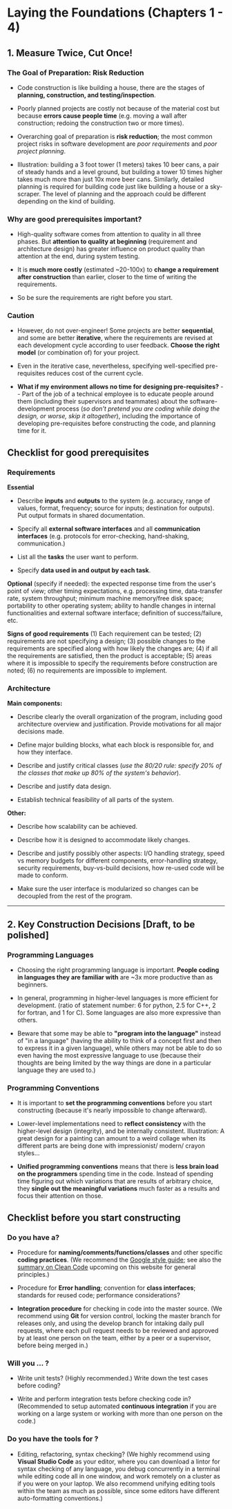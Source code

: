 # Laying the Foundations (Chapters 1 - 4)

## 1. Measure Twice, Cut Once!

### The Goal of Preparation: Risk Reduction

- Code construction is like building a house, there are the stages of **planning, construction, and testing/inspection**.

- Poorly planned projects are costly not because of the material cost but because **errors cause people time** (e.g. moving a wall after construction; redoing the construction two or more times).

- Overarching goal of preparation is **risk reduction**; the most common project risks in software development are _poor requirements_ and _poor project planning_.

- Illustration: building a 3 foot tower (1 meters) takes 10 beer cans, a pair of steady hands and a level ground, but building a tower 10 times higher takes much more than just 10x more beer cans. Similarly, detailed planning is required for building code just like building a house or a sky-scraper. The level of planning and the approach could be different depending on the kind of building.

### Why are good prerequisites important?

- High-quality software comes from attention to quality in all three phases. But **attention to quality at beginning** (requirement and architecture design) has greater influence on product quality than attention at the end, during system testing.

- It is **much more costly** (estimated ~20-100x) to **change a requirement after construction** than earlier, closer to the time of writing the requirements.

- So be sure the requirements are right before you start.

### Caution

- However, do not over-engineer! Some projects are better **sequential**, and some are better **iterative**, where the requirements are revised at each development cycle according to user feedback. **Choose the right model** (or combination of) for your project.

- Even in the iterative case, nevertheless, specifying well-specified pre-requisites reduces cost of the current cycle.

- **What if my environment allows no time for designing pre-requisites?** -- Part of the job of a technical employee is to educate people around them (including their supervisors and teammates) about the software-development process (_so don't pretend you are coding while doing the design, or worse, skip it altogether_), including the importance of developing pre-requisites before constructing the code, and planning time for it.

## Checklist for good prerequisites

### Requirements

**Essential**

- Describe **inputs** and **outputs** to the system (e.g. accuracy, range of values, format, frequency; source for inputs; destination for outputs). Put output formats in shared documentation.

- Specify all **external software interfaces** and all **communication interfaces** (e.g. protocols for error-checking, hand-shaking, communication.)

- List all the **tasks** the user want to perform.

- Specify **data used in and output by each task**.

**Optional** (specify if needed): the expected response time from the user's point of view; other timing expectations, e.g. processing time, data-transfer rate, system throughput; minimum machine memory/free disk space; portability to other operating system; ability to handle changes in internal functionalities and external software interface; definition of success/failure, etc.

**Signs of good requirements**
(1) Each requirement can be tested; (2) requirements are not specifying a design; (3) possible changes to the requirements are specified along with how likely the changes are; (4) if all the requirements are satisfied, then the product is acceptable; (5) areas where it is impossible to specify the requirements before construction are noted; (6) no requirements are impossible to implement.

### Architecture

**Main components:** <br />

- Describe clearly the overall organization of the program, including good architecture overview and justification. Provide motivations for all major decisions made.

- Define major building blocks, what each block is responsible for, and how they interface.

- Describe and justify critical classes (_use the 80/20 rule: specify 20% of the classes that make up 80% of the system's behavior_).

- Describe and justify data design.

- Establish technical feasibility of all parts of the system.

**Other:** <br />

- Describe how scalability can be achieved.

- Describe how it is designed to accommodate likely changes.

- Describe and justify possibly other aspects: I/O handling strategy, speed vs memory budgets for different components, error-handling strategy, security requirements, buy-vs-build decisions, how re-used code will be made to conform.

- Make sure the user interface is modularized so changes can be decoupled from the rest of the program.

---

## 2. Key Construction Decisions [Draft, to be polished]

### Programming Languages

- Choosing the right programming language is important. **People coding in languages they are familiar with** are ~3x more productive than as beginners.

- In general, programming in higher-level languages is more efficient for development. (ratio of statement number: 6 for python, 2.5 for C++, 2 for fortran, and 1 for C). Some languages are also more expressive than others.

- Beware that some may be able to **"program into the language"** instead of "in a language" (having the ability to think of a concept first and then to express it in a given language), while others may not be able to do so even having the most expressive language to use (because their thoughts are being limited by the way things are done in a particular language they are used to.)

### Programming Conventions

- It is important to **set the programming conventions** before you start constructing (because it's nearly impossible to change afterward).

- Lower-level implementations need to **reflect consistency** with the higher-level design (integrity), and be internally consistent. Illustration: A great design for a painting can amount to a weird collage when its different parts are being done with impressionist/ modern/ crayon styles...

- **Unified programming conventions** means that there is **less brain load on the programmers** spending time in the code. Instead of spending time figuring out which variations that are results of arbitrary choice, they **single out the meaningful variations** much faster as a results and focus their attention on those.

## Checklist before you start constructing

### Do you have a?

- Procedure for **naming/comments/functions/classes** and other specific **coding practices**. (We recommend the [Google style guide](https://google.github.io/styleguide/); see also the
  [summary on Clean Code](clean_code/overview.md) upcoming on this website for general principles.)

- Procedure for **Error handling**; convention for **class interfaces**; standards for reused code; performance considerations?

- **Integration procedure** for checking in code into the master source.
  (We recommend using **Git** for version control, locking the master branch for releases only, and using the develop branch for intaking daily pull requests, where each pull request needs to be reviewed and approved by at least one person on the team, either by a peer or a supervisor, before being merged in.)

### Will you ... ?

- Write unit tests? (Highly recommended.) Write down the test cases before coding?

- Write and perform integration tests before checking code in? (Recommended to setup automated **continuous integration** if you are working on a large system or working with more than one person on the code.)

### Do you have the tools for ?

- Editing, refactoring, syntax checking? (We highly recommend using **Visual Studio Code** as your editor, where you can download a lintor for syntax checking of any language, you debug concurrently in a terminal while editing code all in one window, and work remotely on a cluster as if you were on your laptop. We also recommend unifying editing tools within the team as much as possible, since some editors have different auto-formatting conventions.)
